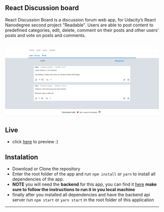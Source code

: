 ## React Discussion board

React Discussion Board is a discussion forum web app, for Udacity’s React
Nanodegree second project "Readable".
Users are able to post content to predefined categories, edit, delete, comment
on their posts and other users' posts and vote on posts and comments.

## ![Alt](public/logo/logo.png "READABLE")

## Live 
- click [here](http://lu-readable.surge.sh/) to preview :)

## Instalation

- Download or Clone the repository
- Enter the root folder of the app and run `npm install` or `yarn` to install
  all dependencies of the app.
- **NOTE** you will need the **backend** for this app, you can find it [here](https://github.com/udacity/reactnd-project-readable-starter)
  **make sure to follow the instructions to run it in you local machine**
- finally after you installed all dependencies and have the backend api server
  run `npm start` or `yarn start` in the root folder of this application

---

